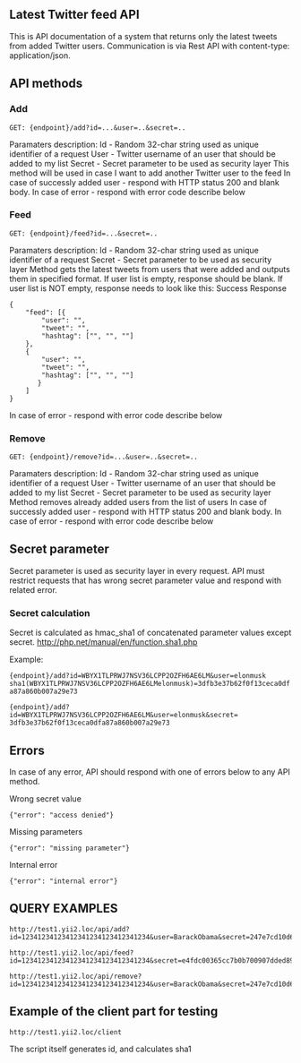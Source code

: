 
Latest Twitter feed API
-----------------------

This is API documentation of a system that returns only the latest tweets from added Twitter
users. Communication is via Rest API with content-type: application/json.

API methods
------------


### Add 
```
GET: {endpoint}/add?id=...&user=..&secret=..
```

Paramaters description:
Id - Random 32-char string used as unique identifier of a request
User - Twitter username of an user that should be added to my list
Secret - Secret parameter to be used as security layer
This method will be used in case I want to add another Twitter user to the feed
In case of successly added user - respond with HTTP status 200 and blank body.
In case of error - respond with error code describe below

### Feed
```
GET: {endpoint}/feed?id=...&secret=..
```

Paramaters description:
Id - Random 32-char string used as unique identifier of a request
Secret - Secret parameter to be used as security layer
Method gets the latest tweets from users that were added and outputs them in specified
format. If user list is empty, response should be blank. If user list is NOT empty, response
needs to look like this:
Success Response
```
{
    "feed": [{
        "user": "",
        "tweet": "",
        "hashtag": ["", "", ""]
    },
    {
        "user": "",
        "tweet": "",
        "hashtag": ["", "", ""]
       }
    ]
}
```
In case of error - respond with error code describe below


### Remove
```
GET: {endpoint}/remove?id=...&user=..&secret=..
```
Paramaters description:
Id - Random 32-char string used as unique identifier of a request
User - Twitter username of an user that should be added to my list
Secret - Secret parameter to be used as security layer
Method removes already added users from the list of users
In case of successly added user - respond with HTTP status 200 and blank body.
In case of error - respond with error code describe below


Secret parameter
----------------

Secret parameter is used as security layer in every request. API must restrict requests that
has wrong secret parameter value and respond with related error.


### Secret calculation

Secret is calculated as hmac_sha1 of concatenated parameter values except secret.
http://php.net/manual/en/function.sha1.php

Example:
```
{endpoint}/add?id=WBYX1TLPRWJ7NSV36LCPP2OZFH6AE6LM&user=elonmusk
sha1(WBYX1TLPRWJ7NSV36LCPP2OZFH6AE6LMelonmusk)=3dfb3e37b62f0f13ceca0df
a87a860b007a29e73
```
```
{endpoint}/add?id=WBYX1TLPRWJ7NSV36LCPP2OZFH6AE6LM&user=elonmusk&secret=
3dfb3e37b62f0f13ceca0dfa87a860b007a29e73
```

Errors
------

In case of any error, API should respond with one of errors below to any API method.

Wrong secret value
```
{"error": "access denied"}
```

Missing parameters
```
{"error": "missing parameter"}
```
Internal error
```
{"error": "internal error"}
```

QUERY EXAMPLES
--------------
```
http://test1.yii2.loc/api/add?id=12341234123412341234123412341234&user=BarackObama&secret=247e7cd10d6b1e7912f5d0ea24401df1b2e371a6
```
```
http://test1.yii2.loc/api/feed?id=12341234123412341234123412341234&secret=e4fdc00365cc7b0b700907dded89c981fb0587cb
```
```
http://test1.yii2.loc/api/remove?id=12341234123412341234123412341234&user=BarackObama&secret=247e7cd10d6b1e7912f5d0ea24401df1b2e371a6
```

Example of the client part for testing
--------------------------------------
```
http://test1.yii2.loc/client
```
The script itself generates id, and calculates sha1